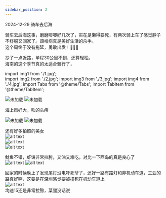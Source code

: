 ```yaml
---
sidebar_position: 2
---
```

2024-12-29  骑车去后海

骑车去后海这事，磨磨唧唧好几次了，实在是懒得要死，有两次骑上车了感觉脖子不舒服又回家了。颈椎病真是美好生活的杀手。  
这个周终于没有拖延，勇敢出发！🚴🚴🚴

抄了一点近路，单程30公里不到，还算轻松。  
海南的这个季节真的太适合骑行了， 

import img1 from './1.jpg';  
import img2 from './2.jpg';
import img3 from './3.jpg';
import img4 from './4.jpg';
import Tabs from '@theme/Tabs';
import TabItem from '@theme/TabItem';  

<Tabs>
  <TabItem value="apple" label="图1" default>
  <img src={img1} alt="未加载" style={{height:'300px'}} />
  </TabItem>
  <TabItem value="orange" label="图2">
  <img src={img2} alt="未加载" style={{height:'300px'}} />
  </TabItem>
</Tabs>

海上风好大，吹的头疼  

<Tabs>
  <TabItem value="apple" label="图1" default>
  <img src={img3} alt="未加载" style={{height:'300px'}} />
  </TabItem>
  <TabItem value="orange" label="图2">
  <img src={img4} alt="未加载" style={{height:'300px'}} />
  </TabItem>
</Tabs>

还有好多拍照的美女  
![alt text](ef1951cc212e0220e27f89911b8db58.jpg)  
![alt text](694479f34b606eabfbde57d1a0ef03e.jpg)  
![alt text](4404e0415a8b515de0a02a694f4a81c.jpg)  

鱿鱼不错，虾饼非常拉胯，又油又难吃。对比一下西岛的真是良心了  
![alt text](65b2d2b443c7c053ccacfb9e2e1d336.jpg) 
![alt text](af2a6b4510c0dd2ca1d3059de388a43.jpg)

回家的时候晚上了发现尾灯没电吓死爷了，还好一路有路灯和非机动车道，三亚的路真好啊，这要是在深圳感觉要被撞死在机动车道上  
![alt text](7874c926be3dbd5d542443272d5be80.jpg)  
均速15还是非常拉胯，菜腿没话说